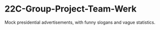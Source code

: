 # 22C-Group-Project-Team-Werk
Mock presidential advertisements, with funny slogans and vague statistics.
